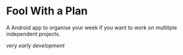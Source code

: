 # Fool With a Plan

A Android app to organise your week if you want to work on mutlitple independent projects.

*very early development*


